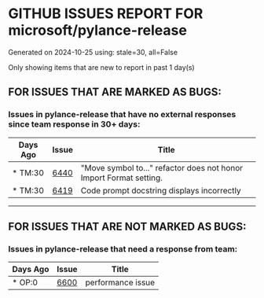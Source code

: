 
# GITHUB ISSUES REPORT FOR microsoft/pylance-release


Generated on 2024-10-25 using: stale=30, all=False


Only showing items that are new to report in past 1 day(s)


## FOR ISSUES THAT ARE MARKED AS BUGS:


### Issues in pylance-release that have no external responses since team response in 30+ days:

| Days Ago | Issue | Title |
| --- | --- | --- |
 | \* TM:30  |[6440](https://github.com/microsoft/pylance-release/issues/6440 "&quot;Move symbol to...&quot; refactor does not honor Import Format setting.")  |"Move symbol to..." refactor does not honor Import Format setting. |
 | \* TM:30  |[6419](https://github.com/microsoft/pylance-release/issues/6419 "Code prompt docstring displays incorrectly")  |Code prompt docstring displays incorrectly |

---

## FOR ISSUES THAT ARE NOT MARKED AS BUGS:


### Issues in pylance-release that need a response from team:

| Days Ago | Issue | Title |
| --- | --- | --- |
 | \* OP:0  |[6600](https://github.com/microsoft/pylance-release/issues/6600 "performance issue")  |performance issue |




















